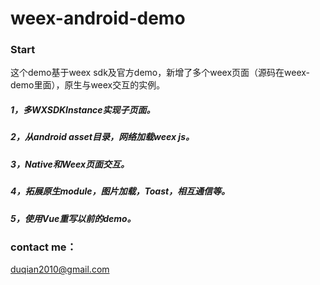 # weex-android-demo

### Start
这个demo基于weex sdk及官方demo，新增了多个weex页面（源码在weex-demo里面），原生与weex交互的实例。

##### 1，多WXSDKInstance实现子页面。

##### 2，从android asset目录，网络加载weex js。

##### 3，Native和Weex页面交互。

##### 4，拓展原生module，图片加载，Toast，相互通信等。

##### 5，使用Vue重写以前的demo。


### contact me：

duqian2010@gmail.com